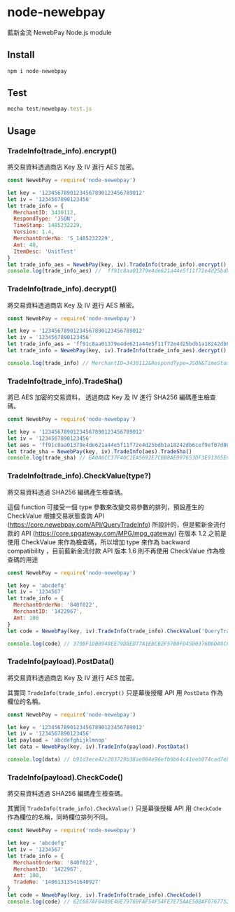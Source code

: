 # node-newebpay

藍新金流 NewebPay Node.js module

## Install

```js
npm i node-newebpay
```

## Test

```js
mocha test/newebpay.test.js
```

## Usage

### TradeInfo(trade_info).encrypt()

將交易資料透過商店 Key 及 IV 進行 AES 加密。

```js
const NewebPay = require('node-newebpay')

let key = '12345678901234567890123456789012'
let iv = '1234567890123456'
let trade_info = {
  MerchantID: 3430112,
  RespondType: 'JSON',
  TimeStamp: 1485232229,
  Version: 1.4,
  MerchantOrderNo: 'S_1485232229', 
  Amt: 40,
  ItemDesc: 'UnitTest'
}
let trade_info_aes = NewebPay(key, iv).TradeInfo(trade_info).encrypt()
console.log(trade_info_aes) //  ff91c8aa01379e4de621a44e5f11f72e4d25bdb1a18242db6cef9ef07d80b0165e476fd1d9acaa53170272c82d122961e1a0700a7427cfa1cf90db7f6d6593bbc93102a4d4b9b66d9974c13c31a7ab4bba1d4e0790f0cbbbd7ad64c6d3c8012a601ceaa808bff70f94a8efa5a4f984b9d41304ffd879612177c622f75f4214fa
```

### TradeInfo(trade_info).decrypt()

將交易資料透過商店 Key 及 IV 進行 AES 解密。

```js
const NewebPay = require('node-newebpay')

let key = '12345678901234567890123456789012'
let iv = '1234567890123456'
let trade_info_aes = 'ff91c8aa01379e4de621a44e5f11f72e4d25bdb1a18242db6cef9ef07d80b0165e476fd1d9acaa53170272c82d122961e1a0700a7427cfa1cf90db7f6d6593bbc93102a4d4b9b66d9974c13c31a7ab4bba1d4e0790f0cbbbd7ad64c6d3c8012a601ceaa808bff70f94a8efa5a4f984b9d41304ffd879612177c622f75f4214fa'
let trade_info = NewebPay(key, iv).TradeInfo(trade_info_aes).decrypt()

console.log(trade_info) // MerchantID=3430112&RespondType=JSON&TimeStamp=1485232229&Version=1.4&MerchantOrderNo=S_1485232229&Amt=40&ItemDesc=UnitTest
```

### TradeInfo(trade_info).TradeSha()

將已 AES 加密的交易資料， 透過商店 Key 及 IV 進行 SHA256 編碼產生檢查碼。

```js
const NewebPay = require('node-newebpay')

let key = '12345678901234567890123456789012'
let iv = '1234567890123456'
let aes = 'ff91c8aa01379e4de621a44e5f11f72e4d25bdb1a18242db6cef9ef07d80b0165e476fd1d9acaa53170272c82d122961e1a0700a7427cfa1cf90db7f6d6593bbc93102a4d4b9b66d9974c13c31a7ab4bba1d4e0790f0cbbbd7ad64c6d3c8012a601ceaa808bff70f94a8efa5a4f984b9d41304ffd879612177c622f75f4214fa'
let trade_sha = NewebPay(key, iv).TradeInfo(aes).TradeSha()
console.log(trade_sha) // EA0A6CC37F40C1EA5692E7CBB8AE097653DF3E91365E6A9CD7E91312413C7BB8
```

### TradeInfo(trade_info).CheckValue(type?)

將交易資料透過 SHA256 編碼產生檢查碼。

這個 function 可接受一個 type 參數來改變交易參數的排列，預設產生的 CheckValue 根據交易狀態查詢 API (https://core.newebpay.com/API/QueryTradeInfo) 所設計的，但是藍新金流付款的 API (https://core.spgateway.com/MPG/mpg_gateway) 在版本 1.2 之前是使用 CheckValue 來作為檢查碼，所以增加 type 來作為 backward compatibility ，目前藍新金流付款 API 版本 1.6 則不再使用 CheckValue 作為檢查碼的用途

```js
const NewebPay = require('node-newebpay')

let key = 'abcdefg'
let iv = '1234567'
let trade_info = {
  MerchantOrderNo: '840f022',
  MerchantID: '1422967',
  Amt: 100
}
let code = NewebPay(key, iv).TradeInfo(trade_info).CheckValue('QueryTradeInfo')

console.log(code) // 379BF1DB8948EE79D8ED77A1EBCB2F57B0FD45D0376B6DA9CF85F539CEF1C127
```

### TradeInfo(payload).PostData()

將交易資料透過商店 Key 及 IV 進行 AES 加密。

其實同 `TradeInfo(trade_info).encrypt()` 只是幕後授權 API 用 `PostData` 作為欄位的名稱。

```js
const NewebPay = require('node-newebpay')

let key = '12345678901234567890123456789012'
let iv = '1234567890123456'
let payload = 'abcdefghijklmnop'
let data = NewebPay(key, iv).TradeInfo(payload).PostData()

console.log(data) // b91d3ece42c203729b38ae004e96efb9b64c41eeb074cad7ebafa3973181d233
```

### TradeInfo(payload).CheckCode()

將交易資料透過 SHA256 編碼產生檢查碼。

其實同 `TradeInfo(trade_info).CheckValue()` 只是幕後授權 API 用 `CheckCode` 作為欄位的名稱，同時欄位排列不同。

```js
const NewebPay = require('node-newebpay')

let key = 'abcdefg'
let iv = '1234567'
let trade_info = {
  MerchantOrderNo: '840f022',
  MerchantID: '1422967',
  Amt: 100,
  TradeNo: '14061313541640927'
}
let code = NewebPay(key, iv).TradeInfo(trade_info).CheckCode()
console.log(code) // 62C687AF6409E46E79769FAF54F54FE7E75AAE50BAF0767752A5C337670B8EDB
```